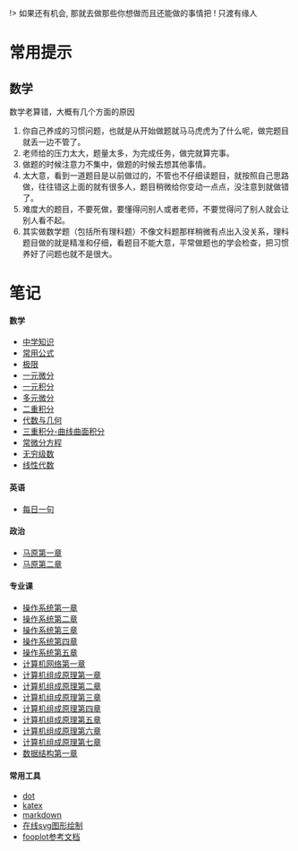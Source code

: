 !> 如果还有机会, 那就去做那些你想做而且还能做的事情把 ! 只渡有缘人  

<div hidden="hidden">

# <iframe frameborder="no" border="0" marginwidth="0" marginheight="0" width=220 height=86 src="//music.163.com/outchain/player?type=2&id=1330348068&auto=0&height=66"></iframe> 

</div>

# 常用提示
## 数学
数学老算错，大概有几个方面的原因
1. 你自己养成的习惯问题，也就是从开始做题就马马虎虎为了什么呢，做完题目就丢一边不管了。
2. 老师给的压力太大，题量太多，为完成任务，做完就算完事。
3. 做题的时候注意力不集中，做题的时候去想其他事情。
4. 太大意，看到一道题目是以前做过的，不管也不仔细读题目，就按照自己思路做，往往错这上面的就有很多人，题目稍微给你变动一点点，没注意到就做错了。
5. 难度大的题目，不要死做，要懂得问别人或者老师，不要觉得问了别人就会让别人看不起。
6. 其实做数学题（包括所有理科题）不像文科题那样稍微有点出入没关系，理科题目做的就是精准和仔细，看题目不能大意，平常做题也的学会检查，把习惯养好了问题也就不是很大。

# 笔记
<!-- tabs:start -->

#### **数学**

* [中学知识](数学/文档/00_中学知识.md)
* [常用公式](数学/文档/00_常用公式.md)
* [极限](数学/文档/01_极限.md)
* [一元微分](数学/文档/02_一元微分.md)
* [一元积分](数学/文档/03_一元积分.md)
* [多元微分](数学/文档/04_多元微分.md)
* [二重积分](数学/文档/05_二重积分.md)
* [代数与几何](数学/文档/06_代数与几何.md)
* [三重积分-曲线曲面积分](数学/文档/07_三重积分-曲线曲面积分.md)
* [常微分方程](数学/文档/08_常微分方程.md)
* [无穷级数](数学/文档/09_无穷级数.md)
* [线性代数](数学/文档/10_线性代数.md)

#### **英语**

* [每日一句](英语/daily.md)

#### **政治**

* [马原第一章](政治/马原/第一章.md)
* [马原第二章](政治/马原/第二章.md)

#### **专业课**

* [操作系统第一章](专业课/操作系统/第一章.md)
* [操作系统第二章](专业课/操作系统/第二章.md)
* [操作系统第三章](专业课/操作系统/第三章.md)
* [操作系统第四章](专业课/操作系统/第四章.md)
* [操作系统第五章](专业课/操作系统/第五章.md)
* [计算机网络第一章](专业课/计算机网络/第一章.md)
* [计算机组成原理第一章](专业课/计算机组成原理/第一章.md)
* [计算机组成原理第二章](专业课/计算机组成原理/第二章.md)
* [计算机组成原理第三章](专业课/计算机组成原理/第三章.md)
* [计算机组成原理第四章](专业课/计算机组成原理/第四章.md)
* [计算机组成原理第五章](专业课/计算机组成原理/第五章.md)
* [计算机组成原理第六章](专业课/计算机组成原理/第六章.md)
* [计算机组成原理第七章](专业课/计算机组成原理/第七章.md)
* [数据结构第一章](专业课/数据结构/第一章.md)

#### **常用工具**

* [dot](使用技巧/dot.md)
* [katex](使用技巧/katex.md)
* [markdown](使用技巧/markdown.md)
* [在线svg图形绘制](http://tools.jb51.net/aideddesign/fooplot#W3sidHlwZSI6MCwiZXEiOiJ4XjIiLCJjb2xvciI6IiMwMDAwMDAifSx7InR5cGUiOjEwMDAsInNpemUiOls2MTgsMzY4XX1d)
* [fooplot参考文档](http://www.fooplot.com/faq)

<!-- tabs:end -->